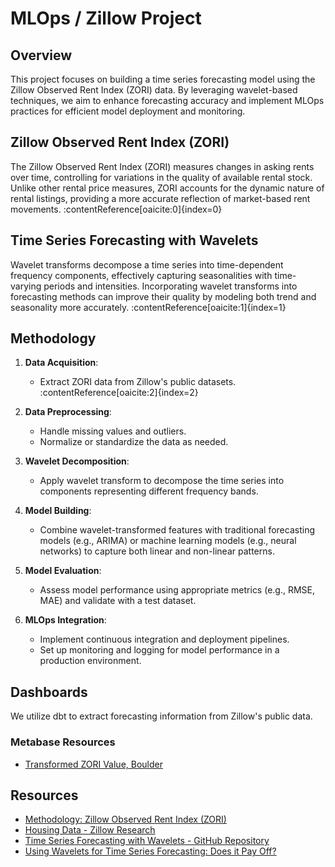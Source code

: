 # MLOps / Zillow Project

## Overview

This project focuses on building a time series forecasting model using the Zillow Observed Rent Index (ZORI) data. By leveraging wavelet-based techniques, we aim to enhance forecasting accuracy and implement MLOps practices for efficient model deployment and monitoring.

## Zillow Observed Rent Index (ZORI)

The Zillow Observed Rent Index (ZORI) measures changes in asking rents over time, controlling for variations in the quality of available rental stock. Unlike other rental price measures, ZORI accounts for the dynamic nature of rental listings, providing a more accurate reflection of market-based rent movements. :contentReference[oaicite:0]{index=0}

## Time Series Forecasting with Wavelets

Wavelet transforms decompose a time series into time-dependent frequency components, effectively capturing seasonalities with time-varying periods and intensities. Incorporating wavelet transforms into forecasting methods can improve their quality by modeling both trend and seasonality more accurately. :contentReference[oaicite:1]{index=1}

## Methodology

1. **Data Acquisition**:
   - Extract ZORI data from Zillow's public datasets. :contentReference[oaicite:2]{index=2}

2. **Data Preprocessing**:
   - Handle missing values and outliers.
   - Normalize or standardize the data as needed.

3. **Wavelet Decomposition**:
   - Apply wavelet transform to decompose the time series into components representing different frequency bands.

4. **Model Building**:
   - Combine wavelet-transformed features with traditional forecasting models (e.g., ARIMA) or machine learning models (e.g., neural networks) to capture both linear and non-linear patterns.

5. **Model Evaluation**:
   - Assess model performance using appropriate metrics (e.g., RMSE, MAE) and validate with a test dataset.

6. **MLOps Integration**:
   - Implement continuous integration and deployment pipelines.
   - Set up monitoring and logging for model performance in a production environment.

## Dashboards

We utilize dbt to extract forecasting information from Zillow's public data.

### Metabase Resources

- [Transformed ZORI Value, Boulder](http://localhost:3000/question/2-stg-zordi-sfrcondo-average-of-zordi-value-grouped-by-regionname-and-date-filtered-by-statename-is-co-regiontype-is-msa-date-starts-with-2024-and-regionname-is-boulder-co)

## Resources

- [Methodology: Zillow Observed Rent Index (ZORI)](https://www.zillow.com/research/methodology-zori-repeat-rent-27092/)
- [Housing Data - Zillow Research](https://www.zillow.com/research/data/)
- [Time Series Forecasting with Wavelets - GitHub Repository](https://github.com/samluxenberg1/Time-Series-Forecasting-with-Wavelets)
- [Using Wavelets for Time Series Forecasting: Does it Pay Off?](https://www.econstor.eu/bitstream/10419/36698/1/626829879.pdf)
